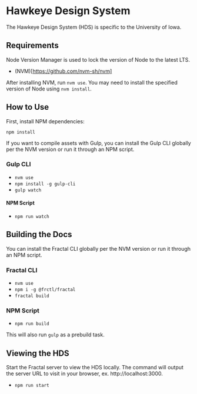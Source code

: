 # Hawkeye Design System

The Hawkeye Design System (HDS) is specific to the University of Iowa.

## Requirements
Node Version Manager is used to lock the version of Node to the latest LTS.

- (NVM)[https://github.com/nvm-sh/nvm]

After installing NVM, run `nvm use`. You may need to install the specified
version of Node using `nvm install`.

## How to Use
First, install NPM dependencies:
```
npm install
```

If you want to compile assets with Gulp, you can install the Gulp CLI globally
per the NVM version or run it through an NPM script.

### Gulp CLI
- `nvm use`
- `npm install -g gulp-cli`
- `gulp watch`

#### NPM Script
- `npm run watch`

## Building the Docs

You can install the Fractal CLI globally per the NVM version or run it through
an NPM script.

### Fractal CLI
- `nvm use`
- `npm i -g @frctl/fractal`
- `fractal build`

### NPM Script
- `npm run build`

This will also run `gulp` as a prebuild task.

## Viewing the HDS
Start the Fractal server to view the HDS locally. The command will output the
server URL to visit in your browser, ex. http://localhost:3000.

- `npm run start`
